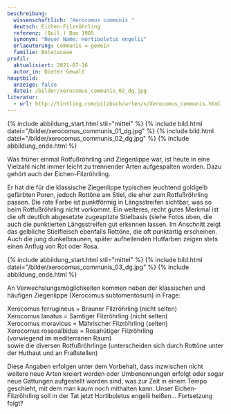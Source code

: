 ```yaml
---
beschreibung:
  wissenschaftlich: "Xerocomus communis "
  deutsch: Eichen-Filzröhrling
  referenz: (Bull.) Bon 1985
  synonym: "Neuer Name: Hortiboletus engelii"
  erlaeuterung: communis = gemein
  familie: Boletaceae
profil:
  aktualisiert: 2021-07-16
  autor_in: Dieter Gewalt
hauptbild:
  anzeige: false
  datei: /bilder/xerocomus_communis_02_dg.jpg
literatur:
  - url: http://tintling.com/pilzbuch/arten/x/Xerocomus_communis.html
---
```

{% include abbildung_start.html stil="mittel" %}
{% include bild.html datei="/bilder/xerocomus_communis_01_dg.jpg" %}
{% include bild.html datei="/bilder/xerocomus_communis_02_dg.jpg" %}
{% include abbildung_ende.html %}

Was früher einmal Rotfußröhrling und Ziegenlippe war, ist heute in eine Vielzahl nicht immer leicht zu trennender Arten aufgespalten worden. Dazu gehört auch der Eichen-Filzröhrling.

Er hat die für die klassische Ziegenlippe typischen leuchtend goldgelb gefärbten Poren, jedoch Rottöne am Stiel, die eher zum Rotfußröhrling passen. Die rote Farbe ist punktförmig in Längsstreifen sichtbar, was so beim Rotfußröhrling nicht vorkommt. Ein weiteres, recht gutes Merkmal ist die oft deutlich abgesetzte zugespitzte Stielbasis (siehe Fotos oben, die auch die punktierten Längsstreifen gut erkennen lassen. Im Anschnitt zeigt das gelbliche Stielfleisch ebenfalls Rottöne, die oft punktartig erscheinen. Auch die jung dunkelbraunen, später aufhellenden Hutfarben zeigen stets einen Anflug von Rot oder Rosa.

{% include abbildung_start.html stil="mittel" %}
{% include bild.html datei="/bilder/xerocomus_communis_03_dg.jpg" %}
{% include abbildung_ende.html %}

An Verwechslungsmöglichkeiten kommen neben der klassischen und häufigen Ziegenlippe (Xerocomus subtomentosum) in Frage:

Xerocomus ferrugineus = Brauner Filzröhrling (nicht selten)\
Xerocomus lanatus = Samtiger Filzröhrling (nicht selten)\
Xerocomus moravicus = Mährischer Filzröhrling (selten)  
Xerocomus roseoalbidus = Rosahütiger Filzröhrling\
(vorwiegend im mediterranen Raum)\
sowie die diversen Rotfußröhrlinge (unterscheiden sich durch Rottöne unter der Huthaut und an Fraßstellen)

Diese Angaben erfolgen unter dem Vorbehalt, dass inzwischen nicht weitere neue Arten kreiert worden oder Umbenennungen erfolgt oder sogar neue Gattungen aufgestellt worden sind, was zur Zeit in einem Tempo geschieht, mit dem man kaum noch mithalten kann. Unser Eichen-Filzröhrling soll in der Tat jetzt Hortiboletus engelii heißen... Fortsetzung folgt?